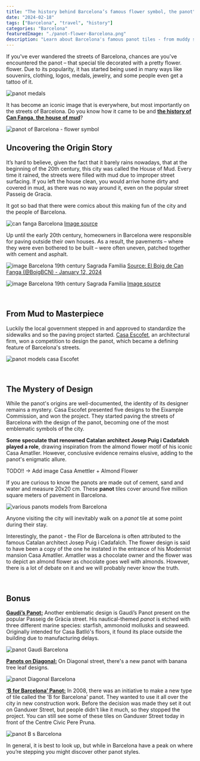 ```yaml
---
title: "The history behind Barcelona’s famous flower symbol, the panot"
date: "2024-02-18"
tags: ["Barcelona", "travel", "history"]
categories: "Barcelona"
featuredImage: "./panot-flower-Barcelona.png"
description: "Learn about Barcelona's famous panot tiles - from muddy streets to city symbols. Discover their design secrets and the architects behind them."
---
```


If you've ever wandered the streets of Barcelona, chances are you've encountered the panot – that special tile decorated with a pretty flower. flower. Due to its popularity, it has started being used in many ways like souvenirs, clothing, logos, medals, jewelry, and some people even get a tattoo of it.

![panot medals](./panot-medals-barcelona.png)

It has become an iconic image that is everywhere, but most importantly on the streets of Barcelona. Do you know how it came to be and **<u>the history of Can Fanga, the house of mud</u>**?

![panot of Barcelona - flower symbol](./panot-flower-Barcelona.png)
<br />

## Uncovering the Origin Story

It’s hard to believe, given the fact that it barely rains nowadays, that at the beginning of the 20th century, this city was called the House of Mud. Every time it rained, the streets were filled with mud due to improper street surfacing. If you left the house clean, you would arrive home dirty and covered in mud, as there was no way around it, even on the popular street Passeig de Gracia.

It got so bad that there were comics about this making fun of the city and the people of Barcelona.

![can fanga Barcelona](./can-fanga-barcelona.png)
[Image source](https://raco.cat/index.php/TreballsComunicacio/article/view/243111/325780)

Up until the early 20th century, homeowners in Barcelona were responsible for paving outside their own houses. As a result, the pavements – where they were even bothered to be built – were often uneven, patched together with cement and asphalt.

<img alt="image Barcelona 19th century Sagrada Familia" draggable="true" src="https://pbs.twimg.com/media/GDo3uKEXsAApJkq?format=jpg&amp;name=900x900" class="css-9pa8cd" ></img>
[Source: El Boig de Can Fanga (@BoigBCN) - January 12, 2024](https://twitter.com/BoigBCN/status/1745769078126416026)

<img alt="image Barcelona 19th century Sagrada Familia" draggable="true" src="https://historiesdebcn.com/wp-content/uploads/2023/01/granvia.jpg" class="css-9pa8cd" ></img>
[Image source](https://historiesdebcn.com/can-fanga-quan-barcelona-era-la-ciutat-del-fang/)

<br />

## From Mud to Masterpiece

Luckily the local government stepped in and approved to standardize the sidewalks and so the paving project started. <a href="https://www.escofet.com/en" target="_blank" class="articleLink">Casa Escofet</a>, an architectural firm, won a competition to design the panot, which became a defining feature of Barcelona's streets.

![panot models casa Escofet](./panots-models-escofet.png)

<br/>

## The Mystery of Design

While the panot's origins are well-documented, the identity of its designer remains a mystery. Casa Escofet presented five designs to the Eixample Commission,
and won the project. They started paving the streets of Barcelona with the design of the panot, becoming one of the most emblematic symbols of the city.

**Some speculate that renowned Catalan architect Josep Puig i Cadafalch played a role**, drawing inspiration from the almond flower motif of his iconic Casa Amatller. However, conclusive evidence remains elusive, adding to the panot's enigmatic allure.

TODO!! -> Add image Casa Amettler + Almond Flower

If you are curious to know the panots are made out of cement, sand and water and measure 20x20 cm. These **panot** tiles cover around five million square meters of pavement in Barcelona.

![various panots models from Barcelona](./various-panots-models-barcelona.png)

Anyone visiting the city will inevitably walk on a *panot* tile at some point during their stay.

Interestingly, the panot - the Flor de Barcelona is often attributed to the famous Catalan architect Josep Puig i Cadafalch. The flower design is said to have been a copy of the one he instated in the entrance of his Modernist mansion Casa Amatller. Amatller was a chocolate owner and the flower was to depict an almond flower as chocolate goes well with almonds. However, there is a lot of debate on it and we will probably never know the truth.

<br/>

## Bonus

**<u>Gaudí’s Panot:</u>** Another emblematic design is Gaudí’s Panot present on the popular Passeig de Gràcia street. His nautical-themed *panot* is etched with three different marine species: starfish, ammonoid mollusks and seaweed. Originally intended for Casa Batlló's floors, it found its place outside the building due to manufacturing delays.

![panot Gaudi Barcelona](./panot-gaudi-barcelona.png)

**<u>Panots on Diagonal:</u>** On Diagonal street, there's a new panot with banana tree leaf designs.

![panot Diagonal Barcelona](./panot-Diagona-Barcelona.png)

**<u>‘B for Barcelona’ Panot:</u>** In 2008, there was an initiative to make a new type of tile called the 'B for Barcelona' panot. They wanted to use it all over the city in new construction work. Before the decision was made they set it out on Ganduxer Street, but people didn't like it much, so they stopped the project. You can still see some of these tiles on Ganduxer Street today in front of the Centre Civic Pere Pruna.

![panot B s Barcelona](./panot-b-Barcelona-2.png)

In general, it is best to look up, but while in Barcelona have a peak on where you’re stepping you might discover other panot styles.
